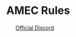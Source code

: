 # AMEC Rules


[<img src="./assets/discord-mark-white.svg" width=20>](./assets/discord-mark-white.svg)
[Official Discord](https://discord.gg/CehVGVcj5d)